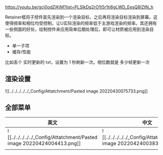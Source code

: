 https://youtu.be/gcj0odZjKjM?list=PLSlkDq2rO1t5r1tj6gLWD_EesQ8IZtN_h

Retainer框将子控件首先渲染到一个渲染目标，之后再将渲染目标渲染到屏幕。这使得频率和相位均受控制，让U实际渲染的频率低于主游戏渲染的频率。其还拥有一些侧面的好处，绘制控件来应用简单后期处理后，即可让材质被应用到渲染目标。
- 单一子项
- 缓存/性能

比如丢个 实时更新的 txt，设置为 1 秒刷新一次。相位数就是 多少帧更新一次

## 渲染设置

![[../../../../../_Config/Attatchment/Pasted image 20220430075733.png]]

## 全部菜单

| 英文                                                                 | 中文                                                                 |
| -------------------------------------------------------------------- | -------------------------------------------------------------------- |
| ![[../../../../../_Config/Attatchment/Pasted image 20220424004413.png]] | ![[../../../../../_Config/Attatchment/Pasted image 20220424003836.png]] |
|                                                                      |                                                                      |